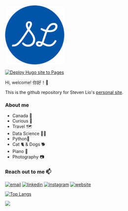 ![icon](/themes/congo/static/android-chrome-192x192.png)  

[![Deploy Hugo site to Pages](https://github.com/stevenlio88/Portfolio/actions/workflows/hugo.yml/badge.svg)](https://github.com/stevenlio88/Portfolio/actions/workflows/hugo.yml)

Hi, welcome! 你好！👋

This is the github repository for Steven Lio's [personal site](https://stevenlio88.github.io/Portfolio/).

### About me 
- Canada 🍁
- Curious 🦧
- Travel 🗺️
- Data Science 👨‍💻
- Python🐍
- Cat 🐈 & Dogs 🐕
- Piano 🎹
- Photography 📷

### Reach out to me 📫

[![email](https://img.shields.io/badge/-email-red?&logo=Gmail&logoColor=white)](mailto:stevenlio88@gmail.com)
[![linkedin](https://img.shields.io/badge/-linkedin-blue?&logo=Linkedin&logoColor=white)](https://www.linkedin.com/in/steven-lio/)
[![instagram](https://img.shields.io/badge/-instagram-yellow?&logo=Instagram&logoColor=white)](https://www.instagram.com/stevenlio/)
[![website](https://img.shields.io/badge/-website-purple?&logo=Hugo&logoColor=white)](https://stevenlio88.github.io/Portfolio/)

[![Top Langs](https://github-readme-stats.vercel.app/api/top-langs/?username=stevenlio88&layout=compact)](https://github.com/stevenlio88)

![](https://komarev.com/ghpvc/?username=stevenlio88&color=grey)
